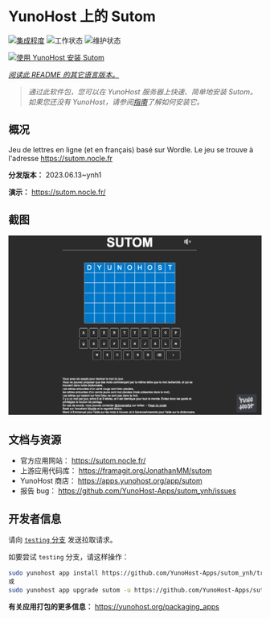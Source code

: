<!--
注意：此 README 由 <https://github.com/YunoHost/apps/tree/master/tools/readme_generator> 自动生成
请勿手动编辑。
-->

# YunoHost 上的 Sutom

[![集成程度](https://dash.yunohost.org/integration/sutom.svg)](https://dash.yunohost.org/appci/app/sutom) ![工作状态](https://ci-apps.yunohost.org/ci/badges/sutom.status.svg) ![维护状态](https://ci-apps.yunohost.org/ci/badges/sutom.maintain.svg)

[![使用 YunoHost 安装 Sutom](https://install-app.yunohost.org/install-with-yunohost.svg)](https://install-app.yunohost.org/?app=sutom)

*[阅读此 README 的其它语言版本。](./ALL_README.md)*

> *通过此软件包，您可以在 YunoHost 服务器上快速、简单地安装 Sutom。*  
> *如果您还没有 YunoHost，请参阅[指南](https://yunohost.org/install)了解如何安装它。*

## 概况

Jeu de lettres en ligne (et en français) basé sur Wordle. Le jeu se trouve à l'adresse https://sutom.nocle.fr


**分发版本：** 2023.06.13~ynh1

**演示：** <https://sutom.nocle.fr/>

## 截图

![Sutom 的截图](./doc/screenshots/screenshot.png)

## 文档与资源

- 官方应用网站： <https://sutom.nocle.fr/>
- 上游应用代码库： <https://framagit.org/JonathanMM/sutom>
- YunoHost 商店： <https://apps.yunohost.org/app/sutom>
- 报告 bug： <https://github.com/YunoHost-Apps/sutom_ynh/issues>

## 开发者信息

请向 [`testing` 分支](https://github.com/YunoHost-Apps/sutom_ynh/tree/testing) 发送拉取请求。

如要尝试 `testing` 分支，请这样操作：

```bash
sudo yunohost app install https://github.com/YunoHost-Apps/sutom_ynh/tree/testing --debug
或
sudo yunohost app upgrade sutom -u https://github.com/YunoHost-Apps/sutom_ynh/tree/testing --debug
```

**有关应用打包的更多信息：** <https://yunohost.org/packaging_apps>
